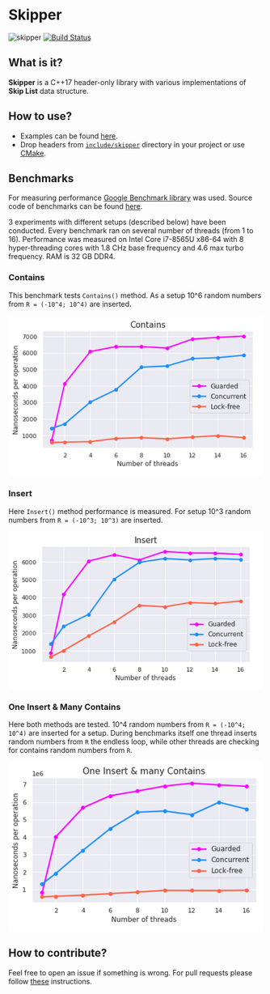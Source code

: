 # Skipper
![skipper](https://github.com/TmLev/skipper/workflows/skipper/badge.svg)
[![Build Status](https://travis-ci.com/TmLev/skipper.svg?branch=master)](https://travis-ci.com/TmLev/skipper)

## What is it?

__Skipper__ is a C++17 header-only library with various implementations of __Skip List__ data structure.

## How to use?

* Examples can be found [here](docs/examples.md).
* Drop headers from [`include/skipper`](include/skipper) directory in your project or use [CMake](docs/cmake.md).

## Benchmarks

For measuring performance [Google Benchmark library](https://github.com/google/benchmark) was used. Source code of benchmarks can be found [here](https://github.com/TmLev/skipper/tree/master/benchmarks).

3 experiments with different setups (described below) have been conducted. Every benchmark ran on several number of threads (from 1 to 16). Performance was measured on Intel Core i7-8565U x86-64 with 8 hyper-threading cores with 1.8 CHz base frequency and 4.6 max turbo frequency. RAM is 32 GB DDR4.

### Contains
This benchmark tests `Contains()` method. As a setup 10^6 random numbers from `R = (-10^4; 10^4)` are inserted. 

![Contains benchmark graph](docs/images/contains.png)

### Insert
Here `Insert()` method performance is measured. For setup 10^3 random numbers from `R = (-10^3; 10^3)` are inserted.

![Insert benchmark graph](docs/images/insert.png)

### One Insert & Many Contains
Here both methods are tested. 10^4 random numbers from `R = (-10^4; 10^4)` are inserted for a setup. During benchmarks itself one thread inserts random numbers from `R` the endless loop, while other threads are checking for contains random numbers from `R`.

![One Insert & Many Contains benchmark graph](docs/images/one-insert-many-contains.png)

## How to contribute?

Feel free to open an issue if something is wrong. 
For pull requests please follow [these](docs/contributing.md) instructions.
